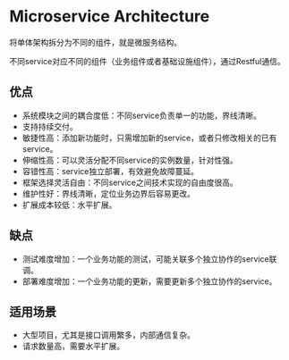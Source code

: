 # Microservice Architecture
将单体架构拆分为不同的组件，就是微服务结构。

不同service对应不同的组件（业务组件或者基础设施组件），通过Restful通信。

## 优点
- 系统模块之间的耦合度低：不同service负责单一的功能，界线清晰。
- 支持持续交付。
- 敏捷性高：添加新功能时，只需增加新的service，或者只修改相关的已有service。
- 伸缩性高：可以灵活分配不同service的实例数量，针对性强。
- 容错性高：service独立部署，有效避免故障蔓延。
- 框架选择灵活自由：不同service之间技术实现的自由度很高。
- 维护性好：界线清晰，定位业务边界后容易更改。
- 扩展成本较低：水平扩展。

## 缺点
- 测试难度增加：一个业务功能的测试，可能关联多个独立协作的service联调。
- 部署难度增加：一个业务功能的更新，需要更新多个独立协作的service。

## 适用场景
- 大型项目，尤其是接口调用繁多，内部通信复杂。
- 请求数量高，需要水平扩展。